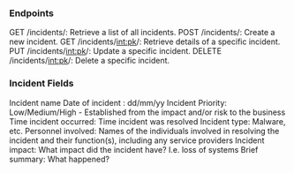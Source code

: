 ### Endpoints
GET /incidents/: Retrieve a list of all incidents.
POST /incidents/: Create a new incident.
GET /incidents/<int:pk>/: Retrieve details of a specific incident.
PUT /incidents/<int:pk>/: Update a specific incident.
DELETE /incidents/<int:pk>/: Delete a specific incident.


### Incident Fields
Incident name
Date of incident : dd/mm/yy
Incident Priority: Low/Medium/High - Established from the impact and/or risk to the business
Time incident occurred: 
Time incident was resolved
Incident type: Malware, etc.
Personnel involved: Names of the individuals involved in resolving the incident and their function(s), including any service providers
Incident impact: What impact did the incident have? I.e. loss of systems
Brief summary: What happened?
